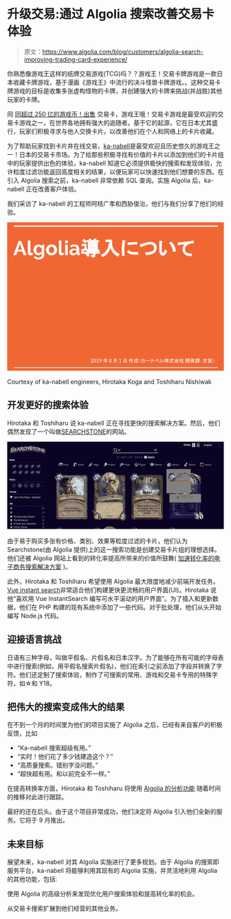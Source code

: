 # 升级交易:通过 Algolia 搜索改善交易卡体验

> 原文：<https://www.algolia.com/blog/customers/algolia-search-improving-trading-card-experience/>

你熟悉像游戏王这样的纸牌交易游戏(TCG)吗？？游戏王！交易卡牌游戏是一款日本收藏卡牌游戏，基于漫画《游戏王》中流行的决斗怪兽卡牌游戏。。这种交易卡牌游戏的目标是收集多张虚构怪物的卡牌，并创建强大的卡牌来挑战(并战胜)其他玩家的卡牌。

同 [同超过 250 亿的游戏币！出售](https://www.animenewsnetwork.com/interest/2011-06-14/yu-gi-oh-sets-guinness-record-with-25.1-billion+cards) 交易卡，游戏王哦！交易卡游戏是最受欢迎的交易卡游戏之一，在世界各地拥有强大的追随者。基于它的起源，它在日本尤其盛行，玩家们积极寻求与他人交换卡片，以改善他们在个人和网络上的卡片收藏。

为了帮助玩家找到卡片并在线交易，[ka-nabell](https://www.ka-nabell.com/)是最受欢迎且历史悠久的游戏王之一！日本的交易卡市场。为了给那些积极寻找有价值的卡片以添加到他们的卡片组中的玩家提供出色的体验，ka-nabell 知道它必须提供极快的搜索和发现体验，允许粒度过滤功能返回高度相关的结果，以便玩家可以快速找到他们想要的东西。在引入 Algolia 搜索之前，ka-nabell 非常依赖 SQL 查询。实施 Algolia 后，ka-nabell 正在改善客户体验。

我们采访了 ka-nabell 的工程师阿桔广孝和西胁俊治，他们与我们分享了他们的经验。

![Courtesy of ka-nabell engineers, Hirotaka Koga and Toshiharu Nishiwak](img/1258b8f9fa6356996a4789ddead32a1d.png)

Courtesy of ka-nabell engineers, Hirotaka Koga and Toshiharu Nishiwak

## [](#developing-a-better-search-experience)**开发更好的搜索体验**

Hirotaka 和 Toshiharu 说 ka-nabell 正在寻找更快的搜索解决方案。然后，他们偶然发现了一个叫做[SEARCHSTONE](https://searchstone.io/)的网站。

![](img/8bb39b6692d1fd150cbc6de1058d3958.png)

由于易于购买多张有价格、类别、效果等粒度过滤的卡片，他们认为 Searchstone(由 Algolia 提供)上的这一搜索功能是创建交易卡片组的理想选择。他们还被 Algolia 网站上看到的转化率提高所带来的价值所鼓舞( [加速转化率的电子商务搜索解决方案](https://www.algolia.com/solutions/e-commerce/) )。

此外，Hirotaka 和 Toshiharu 希望使用 Algolia 最大限度地减少前端开发任务。[Vue instant search](https://www.algolia.com/doc/guides/building-search-ui/what-is-instantsearch/vue/)非常适合他们构建更快更流畅的用户界面(UI)。Hirotaka 说他“喜欢用 Vue InstantSearch 编写可水平滚动的用户界面”。为了插入和更新数据，他们在 PHP 构建的现有系统中添加了一些代码。对于批处理，他们从头开始编写 Node.js 代码。

## [](#meeting-the-language-challenge)**迎接语言挑战**

日语有三种字母，叫做平假名、片假名和日本汉字。为了能够在所有可能的字母表中进行搜索(例如，用平假名搜索片假名)，他们在索引之前添加了字段并转换了字符。他们还定制了搜索体验，制作了可搜索的常用、游戏和交易卡专用的特殊字符，如☆和 Y18。

## [](#turning-great-search-into-great-results)**把伟大的搜索变成伟大的结果**

在不到一个月的时间里为他们的项目实施了 Algolia 之后，已经有来自客户的积极反馈，比如

*   “Ka-nabell 搜索超级有用。”
*   “实时！他们花了多少钱建造这个？”
*   “高质量搜索。错别字没问题。”
*   “超快超有用。和以前完全不一样。”

在提高转换率方面，Hirotaka 和 Toshiharu 将使用 [Algolia 的分析功能](https://www.algolia.com/products/analytics/) 随着时间的推移对此进行跟踪。

最好的还在后头。由于这个项目非常成功，他们决定将 Algolia 引入他们全新的服务。它将于 9 月推出。

## [](#future-objectives)**未来目标**

展望未来，ka-nabell 对其 Algolia 实施进行了更多规划。由于 Algolia 的搜索即服务平台，ka-nabell 将能够利用其现有的 Algolia 实施，并灵活地利用 Algolia 的其他功能，包括:

使用 Algolia 的高级分析来发现优化用户搜索体验和提高转化率的机会。

从交易卡搜索扩展到他们经营的其他业务。